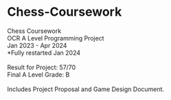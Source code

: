 # Chess-Coursework
Chess Coursework<br/>OCR A Level Programming Project<br/>Jan 2023 - Apr 2024<br/>*Fully restarted Jan 2024<br/><br/>Result for Project: 57/70<br/>Final A Level Grade: B<br/><br/>Includes Project Proposal and Game Design Document.
